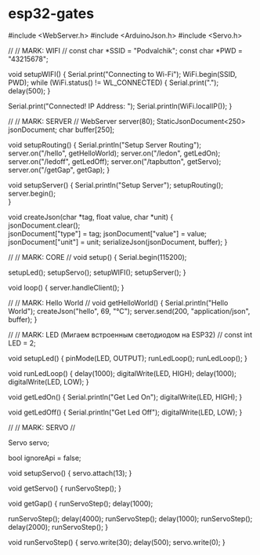 # esp32-gates

#include <WebServer.h>
#include <ArduinoJson.h>
#include <Servo.h>

//
// MARK: WIFI
//
const char *SSID = "Podvalchik";
const char *PWD = "43215678";

void setupWIFI() {
  Serial.print("Connecting to Wi-Fi");
  WiFi.begin(SSID, PWD);
  while (WiFi.status() != WL_CONNECTED) {
    Serial.print(".");
    delay(500);
  }
 
  Serial.print("Connected! IP Address: ");
  Serial.println(WiFi.localIP());
}

//
// MARK: SERVER
//
WebServer server(80);
StaticJsonDocument<250> jsonDocument;
char buffer[250];

void setupRouting() {
  Serial.println("Setup Server Routing");
  server.on("/hello", getHelloWorld);
  server.on("/ledon", getLedOn);
  server.on("/ledoff", getLedOff);
  server.on("/tapbutton", getServo);
  server.on("/getGap", getGap);
}

void setupServer() {
  Serial.println("Setup Server");
  setupRouting();   
  server.begin();  
}

void createJson(char *tag, float value, char *unit) {  
  jsonDocument.clear();  
  jsonDocument["type"] = tag;
  jsonDocument["value"] = value;
  jsonDocument["unit"] = unit;
  serializeJson(jsonDocument, buffer);
}

//
// MARK: CORE
//
void setup() {
  Serial.begin(115200); 
  
  setupLed();
  setupServo();
  setupWIFI();
  setupServer();
}

void loop() {
  server.handleClient();
}

//
// MARK: Hello World 
//
void getHelloWorld() {
  Serial.println("Hello World");
  createJson("hello", 69, "°C");
  server.send(200, "application/json", buffer);
}

//
// MARK: LED (Мигаем встроенным светодиодом на ESP32)
//
const int LED = 2;

void setupLed() {
  pinMode(LED, OUTPUT);
  runLedLoop();
  runLedLoop();
}

void runLedLoop() {
  delay(1000);
  digitalWrite(LED, HIGH);
  delay(1000);
  digitalWrite(LED, LOW);
}

void getLedOn() {
  Serial.println("Get Led On");
  digitalWrite(LED, HIGH);
}

void getLedOff() {
  Serial.println("Get Led Off");
  digitalWrite(LED, LOW);
}

//
// MARK: SERVO
//

Servo servo;

bool ignoreApi = false;

void setupServo() {
  servo.attach(13);
}

void getServo() {
  runServoStep();
}

void getGap() {
    runServoStep();
  delay(1000);
  
  runServoStep();
  delay(4000);
  runServoStep();
  delay(1000);
  runServoStep();
  delay(2000);
  runServoStep();
}

void runServoStep() {
  servo.write(30);
  delay(500);
  servo.write(0);
}
